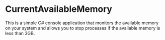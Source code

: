 # CurrentAvailableMemory
This is a simple C# console application that monitors the available memory on your system and allows you to stop processes if the available memory is less than 3GB.
